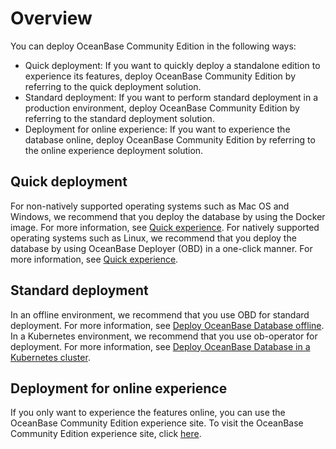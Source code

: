 # Overview

You can deploy OceanBase Community Edition in the following ways:

* Quick deployment: If you want to quickly deploy a standalone edition to experience its features, deploy OceanBase Community Edition by referring to the quick deployment solution.
* Standard deployment: If you want to perform standard deployment in a production environment, deploy OceanBase Community Edition by referring to the standard deployment solution.
* Deployment for online experience: If you want to experience the database online, deploy OceanBase Community Edition by referring to the online experience deployment solution.

## Quick deployment

For non-natively supported operating systems such as Mac OS and Windows, we recommend that you deploy the database by using the Docker image. For more information, see [Quick experience](../200.quick-start/100.Quickly-experience-OceanBase.md).
For natively supported operating systems such as Linux, we recommend that you deploy the database by using OceanBase Deployer (OBD) in a one-click manner. For more information, see [Quick experience](../200.quick-start/100.Quickly-experience-OceanBase.md).

## Standard deployment

In an offline environment, we recommend that you use OBD for standard deployment. For more information, see [Deploy OceanBase Database offline](200.local-deployment/500.deploy-oceanbase-database-in-the-production-environment.md).
In a Kubernetes environment, we recommend that you use ob-operator for deployment. For more information, see [Deploy OceanBase Database in a Kubernetes cluster](../400.installation-and-deployment/300.deploy-in-the-k8s-cluster.md).

## Deployment for online experience

If you only want to experience the features online, you can use the OceanBase Community Edition experience site.
To visit the OceanBase Community Edition experience site, click [here](https://play.oceanbase.com/#/odc/connections).
